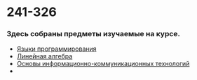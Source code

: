 # 241-326

### Здесь собраны предметы изучаемые на курсе.


- [Языки программирования](Языки%20программирования/Языки%20программирования.md)
- [Линейная алгебра](Линейная%20алгебра.md)
- [Основы информационно-коммуникационных технологий](Основы%20информационно-коммуникационных%20технологий/Основы%20информационно-коммуникационных%20технологий.md)
- 